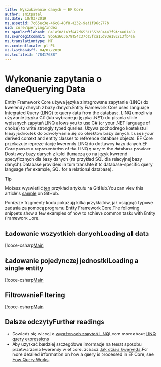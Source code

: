```yaml
---
title: Wyszukiwanie danych — EF Core
author: smitpatel
ms.date: 10/03/2019
ms.assetid: 7c65ec3e-46c8-48f8-8232-9e31f96c277b
uid: core/querying/index
ms.openlocfilehash: 0e1e50d1a3f647d65301552d0a447f9fcae81438
ms.sourcegitcommit: 9b562663679854c37c05fca13d93e180213fb4aa
ms.translationtype: MT
ms.contentlocale: pl-PL
ms.lasthandoff: 04/07/2020
ms.locfileid: "78417688"
---
```

# <a name="querying-data"></a><span data-ttu-id="ecb9e-102">Wykonanie zapytania o dane</span><span class="sxs-lookup"><span data-stu-id="ecb9e-102">Querying Data</span></span>

<span data-ttu-id="ecb9e-103">Entity Framework Core używa języka zintegrowane zapytanie (LINQ) do kwerendy danych z bazy danych.</span><span class="sxs-lookup"><span data-stu-id="ecb9e-103">Entity Framework Core uses Language Integrated Query (LINQ) to query data from the database.</span></span> <span data-ttu-id="ecb9e-104">LINQ umożliwia używanie języka C# (lub wybranego języka .NET) do pisania silnie wpisanych zapytań.</span><span class="sxs-lookup"><span data-stu-id="ecb9e-104">LINQ allows you to use C# (or your .NET language of choice) to write strongly typed queries.</span></span> <span data-ttu-id="ecb9e-105">Używa pochodnego kontekstu i klasy jednostek do odwoływania się do obiektów bazy danych.</span><span class="sxs-lookup"><span data-stu-id="ecb9e-105">It uses your derived context and entity classes to reference database objects.</span></span> <span data-ttu-id="ecb9e-106">EF Core przekazuje reprezentację kwerendy LINQ do dostawcy bazy danych.</span><span class="sxs-lookup"><span data-stu-id="ecb9e-106">EF Core passes a representation of the LINQ query to the database provider.</span></span> <span data-ttu-id="ecb9e-107">Dostawcy bazy danych z kolei tłumaczą go na język kwerend specyficznych dla bazy danych (na przykład SQL dla relacyjnej bazy danych).</span><span class="sxs-lookup"><span data-stu-id="ecb9e-107">Database providers in turn translate it to database-specific query language (for example, SQL for a relational database).</span></span>

> [!TIP]
> <span data-ttu-id="ecb9e-108">Możesz wyświetlić [ten](https://github.com/dotnet/EntityFramework.Docs/tree/master/samples/core/Querying) przykład artykułu na GitHub.</span><span class="sxs-lookup"><span data-stu-id="ecb9e-108">You can view this article's [sample](https://github.com/dotnet/EntityFramework.Docs/tree/master/samples/core/Querying) on GitHub.</span></span>

<span data-ttu-id="ecb9e-109">Poniższe fragmenty kodu pokazują kilka przykładów, jak osiągnąć typowe zadania za pomocą programu Entity Framework Core.</span><span class="sxs-lookup"><span data-stu-id="ecb9e-109">The following snippets show a few examples of how to achieve common tasks with Entity Framework Core.</span></span>

## <a name="loading-all-data"></a><span data-ttu-id="ecb9e-110">Ładowanie wszystkich danych</span><span class="sxs-lookup"><span data-stu-id="ecb9e-110">Loading all data</span></span>

[!code-csharp[Main](../../../samples/core/Querying/Basics/Sample.cs#LoadingAllData)]

## <a name="loading-a-single-entity"></a><span data-ttu-id="ecb9e-111">Ładowanie pojedynczej jednostki</span><span class="sxs-lookup"><span data-stu-id="ecb9e-111">Loading a single entity</span></span>

[!code-csharp[Main](../../../samples/core/Querying/Basics/Sample.cs#LoadingSingleEntity)]

## <a name="filtering"></a><span data-ttu-id="ecb9e-112">Filtrowanie</span><span class="sxs-lookup"><span data-stu-id="ecb9e-112">Filtering</span></span>

[!code-csharp[Main](../../../samples/core/Querying/Basics/Sample.cs#Filtering)]

## <a name="further-readings"></a><span data-ttu-id="ecb9e-113">Dalsze odczyty</span><span class="sxs-lookup"><span data-stu-id="ecb9e-113">Further readings</span></span>

- <span data-ttu-id="ecb9e-114">Dowiedz się więcej o [wyrażeniach zapytań LINQ](/dotnet/csharp/programming-guide/concepts/linq/basic-linq-query-operations)</span><span class="sxs-lookup"><span data-stu-id="ecb9e-114">Learn more about [LINQ query expressions](/dotnet/csharp/programming-guide/concepts/linq/basic-linq-query-operations)</span></span>
- <span data-ttu-id="ecb9e-115">Aby uzyskać bardziej szczegółowe informacje na temat sposobu przetwarzania kwerendy w ef core, zobacz [Jak działa kwerenda](xref:core/querying/how-query-works).</span><span class="sxs-lookup"><span data-stu-id="ecb9e-115">For more detailed information on how a query is processed in EF Core, see [How Query Works](xref:core/querying/how-query-works).</span></span>
